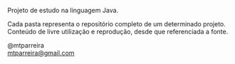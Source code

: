 Projeto de estudo na linguagem Java.<p>
Cada pasta representa o repositório completo de um determinado projeto.<br>
Conteúdo de livre utilização e reprodução, desde que referenciada a fonte.<p>
@mtparreira<br>
mtparreira@gmail.com

